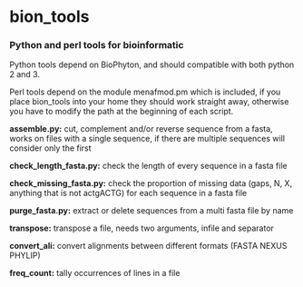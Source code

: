 # bion_tools
### Python and perl tools for bioinformatic 

Python tools depend on BioPhyton, and should compatible with both python 2 and 3.

Perl tools depend on the module menafmod.pm which is included, if you place bion_tools into your home they should work straight away, otherwise you have to modify the path at the beginning of each script.

**assemble.py:** cut, complement and/or reverse sequence from a fasta, works on files with a single sequence, if there are multiple sequences will consider only the first

**check_length_fasta.py:** check the length of every sequence in a fasta file

**check_missing_fasta.py:** check the proportion of missing data (gaps, N, X, anything that is not actgACTG) for each sequence in a fasta file

**purge_fasta.py:** extract or delete sequences from a multi fasta file by name

**transpose:** transpose a file, needs two arguments, infile and separator

**convert_ali:** convert alignments between different formats (FASTA NEXUS PHYLIP)

**freq_count:** tally occurrences of lines in a file

